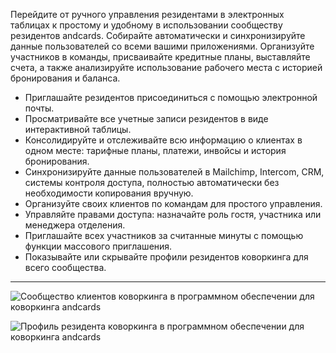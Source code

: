 Перейдите от ручного управления резидентами в электронных таблицах к простому и удобному в использовании сообществу резидентов andcards. Собирайте автоматически и синхронизируйте данные пользователей со всеми вашими приложениями. Организуйте участников в команды, присваивайте кредитные планы, выставляйте счета, а также анализируйте использование рабочего места с историей бронирования и баланса.

- Приглашайте резидентов присоединиться с помощью электронной почты.
- Просматривайте все учетные записи резидентов в виде интерактивной таблицы.
- Консолидируйте и отслеживайте всю информацию о клиентах в одном месте: тарифные планы, платежи, инвойсы и история бронирования.
- Синхронизируйте данные пользователей в Mailchimp, Intercom, CRM, системы контроля доступа, полностью автоматически без необходимости копирования вручную.
- Организуйте своих клиентов по командам для простого управления.
- Управляйте правами доступа: назначайте роль гостя, участника или менеджера отделения.
- Приглашайте всех участников за считанные минуты с помощью функции массового приглашения.
- Показывайте или скрывайте профили резидентов коворкинга для всего сообщества.

---

![Сообщество клиентов коворкинга в программном обеспечении для коворкинга andcards](https://d7ccq1i35b0cj.cloudfront.net/andcards-directory-members-light-en-1920-1200.png)

![Профиль резидента коворкинга в программном обеспечении для коворкинга andcards](https://d7ccq1i35b0cj.cloudfront.net/andcards-directory-user-main-light-en-1920-1200.png)

